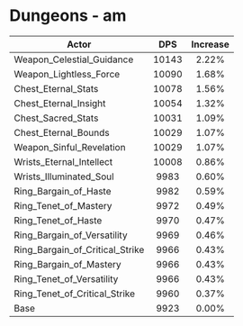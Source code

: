# Dungeons - am
| Actor | DPS | Increase |
|---|:---:|:---:|
|Weapon_Celestial_Guidance|10143|2.22%|
|Weapon_Lightless_Force|10090|1.68%|
|Chest_Eternal_Stats|10078|1.56%|
|Chest_Eternal_Insight|10054|1.32%|
|Chest_Sacred_Stats|10031|1.09%|
|Chest_Eternal_Bounds|10029|1.07%|
|Weapon_Sinful_Revelation|10029|1.07%|
|Wrists_Eternal_Intellect|10008|0.86%|
|Wrists_Illuminated_Soul|9983|0.60%|
|Ring_Bargain_of_Haste|9982|0.59%|
|Ring_Tenet_of_Mastery|9972|0.49%|
|Ring_Tenet_of_Haste|9970|0.47%|
|Ring_Bargain_of_Versatility|9969|0.46%|
|Ring_Bargain_of_Critical_Strike|9966|0.43%|
|Ring_Bargain_of_Mastery|9966|0.43%|
|Ring_Tenet_of_Versatility|9966|0.43%|
|Ring_Tenet_of_Critical_Strike|9960|0.37%|
|Base|9923|0.00%|
